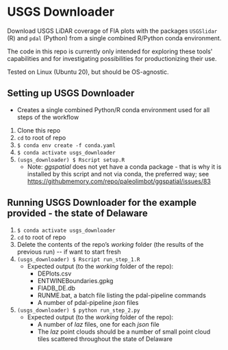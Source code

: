USGS Downloader
===============

Download USGS LiDAR coverage of FIA plots with the packages `USGSlidar` (R) 
and `pdal` (Python) from a single combined R/Python conda environment. 

The code in this repo is currently only intended for exploring these tools' 
capabilities and for investigating possibilities for productionizing their use.

Tested on Linux (Ubuntu 20), but should be OS-agnostic.

Setting up USGS Downloader  
--------------------------
- Creates a single combined Python/R conda environment used for all steps of the workflow

1. Clone this repo
2. `cd` to root of repo
3. `$ conda env create -f conda.yaml`
4. `$ conda activate usgs_downloader`
5. `(usgs_downloader) $ Rscript setup.R`
   - Note: *ggspatial* does not yet have a conda package - that is why it is installed by this script 
   and not via conda, the preferred way; see https://githubmemory.com/repo/paleolimbot/ggspatial/issues/83


Running USGS Downloader for the example provided - the state of Delaware
------------------------------------------------------------------------
1. `$ conda activate usgs_downloader`
2. `cd` to root of repo
3. Delete the contents of the repo’s *working* folder (the results of the previous run) -- if want to start fresh
4. `(usgs_downloader) $ Rscript run_step_1.R`
   - Expected output (to the *working* folder of the repo):
     - DEPlots.csv
     - ENTWINEBoundaries.gpkg
     - FIADB_DE.db
     - RUNME.bat, a batch file listing the pdal-pipeline commands
     - A number of pdal-pipeline *json* files
5. `(usgs_downloader) $ python run_step_2.py`
   - Expected output (to the *working* folder of the repo):
     - A number of *laz* files, one for each *json* file
     - The *laz* point clouds should be a number of small point cloud tiles scattered throughout the state of Delaware







